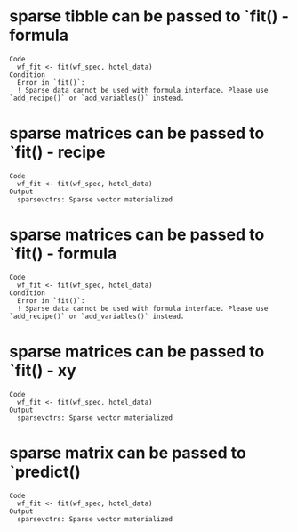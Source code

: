 # sparse tibble can be passed to `fit() - formula

    Code
      wf_fit <- fit(wf_spec, hotel_data)
    Condition
      Error in `fit()`:
      ! Sparse data cannot be used with formula interface. Please use `add_recipe()` or `add_variables()` instead.

# sparse matrices can be passed to `fit() - recipe

    Code
      wf_fit <- fit(wf_spec, hotel_data)
    Output
      sparsevctrs: Sparse vector materialized

# sparse matrices can be passed to `fit() - formula

    Code
      wf_fit <- fit(wf_spec, hotel_data)
    Condition
      Error in `fit()`:
      ! Sparse data cannot be used with formula interface. Please use `add_recipe()` or `add_variables()` instead.

# sparse matrices can be passed to `fit() - xy

    Code
      wf_fit <- fit(wf_spec, hotel_data)
    Output
      sparsevctrs: Sparse vector materialized

# sparse matrix can be passed to `predict()

    Code
      wf_fit <- fit(wf_spec, hotel_data)
    Output
      sparsevctrs: Sparse vector materialized


